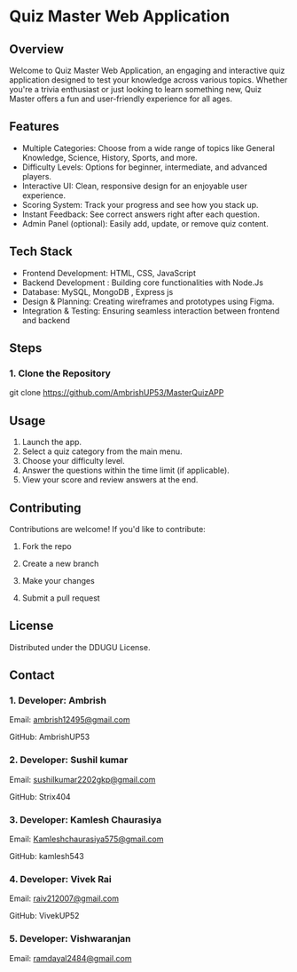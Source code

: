 
# Quiz Master Web Application



## Overview
Welcome to Quiz Master Web Application, an engaging and interactive quiz application designed to test your knowledge across various topics. Whether you're a trivia enthusiast or just looking to learn something new, Quiz Master offers a fun and user-friendly experience for all ages. 
## Features

- Multiple Categories: Choose from a wide range of topics like General Knowledge, Science, History, Sports, and more.
- Difficulty Levels: Options for beginner, intermediate, and advanced players.
- Interactive UI: Clean, responsive design for an enjoyable user experience.
- Scoring System: Track your progress and see how you stack up.
- Instant Feedback: See correct answers right after each question.
- Admin Panel (optional): Easily add, update, or remove quiz content.




## Tech Stack
- Frontend Development:  HTML, CSS,  JavaScript
- Backend Development :  Building core functionalities with Node.Js
- Database: MySQL, MongoDB , Express js
- Design & Planning: Creating wireframes and prototypes using Figma.
- Integration & Testing: Ensuring seamless interaction between frontend and backend

##  Steps 
### 1. Clone the Repository
git clone https://github.com/AmbrishUP53/MasterQuizAPP



## Usage

1. Launch the app. 
2. Select a quiz category from the main menu.
3. Choose your difficulty level.
4. Answer the questions within the time limit (if applicable).
5. View your score and review answers at the end.

## Contributing

Contributions are welcome!
If you'd like to contribute:
1. Fork the repo

2. Create a new branch

3. Make your changes

4. Submit a pull request
## License

Distributed under the DDUGU License.




## Contact
### 1. Developer: Ambrish

 Email: ambrish12495@gmail.com

 GitHub:  AmbrishUP53

### 2. Developer: Sushil kumar

   Email: sushilkumar2202gkp@gmail.com

   GitHub: Strix404
### 3. Developer: Kamlesh Chaurasiya

   Email: Kamleshchaurasiya575@gmail.com
   
   GitHub: kamlesh543
### 4. Developer: Vivek Rai

   Email: raiv212007@gmail.com
   
   GitHub: VivekUP52
### 5. Developer: Vishwaranjan

   Email: ramdayal2484@gmail.com
   
